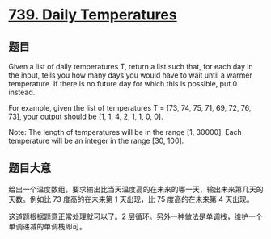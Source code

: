 # [739. Daily Temperatures](https://leetcode.com/problems/daily-temperatures/)

## 题目


Given a list of daily temperatures T, return a list such that, for each day in the input, tells you how many days you would have to wait until a warmer temperature. If there is no future day for which this is possible, put 0 instead.

For example, given the list of temperatures T = [73, 74, 75, 71, 69, 72, 76, 73], your output should be [1, 1, 4, 2, 1, 1, 0, 0].

Note: The length of temperatures will be in the range [1, 30000]. Each temperature will be an integer in the range [30, 100].


## 题目大意

给出一个温度数组，要求输出比当天温度高的在未来的哪一天，输出未来第几天的天数。例如比 73 度高的在未来第 1 天出现，比 75 度高的在未来第 4 天出现。

这道题根据题意正常处理就可以了。2 层循环。另外一种做法是单调栈，维护一个单调递减的单调栈即可。


